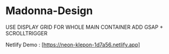 # Madonna-Design

USE DISPLAY GRID FOR WHOLE MAIN CONTAINER
ADD GSAP + SCROLLTRIGGER

Netlify Demo : [https://neon-klepon-1d7a56.netlify.app]
